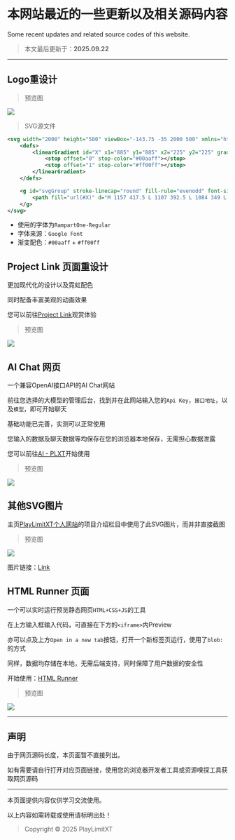 # 本网站最近的一些更新以及相关源码内容
Some recent updates and related source codes of this website.
> 本文最后更新于：**2025.09.22**

----

## Logo重设计

> 预览图

![](resources/1.png)

> SVG源文件

```svg
<svg width="2000" height="500" viewBox="-143.75 -35 2000 500" xmlns="http://www.w3.org/2000/svg">
    <defs>
        <linearGradient id="X" x1="885" y1="885" x2="225" y2="225" gradientUnits="userSpaceOnUse">
            <stop offset="0" stop-color="#00aaff"></stop>
            <stop offset="1" stop-color="#ff00ff"></stop>
        </linearGradient>
    </defs>

    <g id="svgGroup" stroke-linecap="round" fill-rule="evenodd" font-size="9pt" stroke="#000000" stroke-width="0.25mm" fill="#000000" style="stroke:#000000;stroke-width:0.25mm;fill:#000000">
        <path fill="url(#X)" d="M 1157 417.5 L 1107 392.5 L 1084 349 L 1051 421.5 L 955 430 L 905 405 L 1005 197 L 915.5 23.5 L 1013 15 L 1063 40 L 1073.5 60 L 1094 12.5 L 1190.5 4 L 1240.5 29 L 1155 211.5 L 1258.5 409 L 1157 417.5 Z M 1099.5 187 L 1182 10 L 1097 17.5 L 1058 109.5 L 1010 20.5 L 923 28 L 1010.5 196.5 L 913.5 399 L 997.5 392 L 1051.5 274 L 1110 387.5 L 1200 379.5 L 1099.5 187 Z M 1545 420 L 1495 395.5 L 1495 128.5 L 1463.5 131 L 1413.5 106 L 1413.5 22 L 1662.5 0 L 1712.5 25 L 1712.5 109 L 1631 116 L 1631 412 L 1545 420 Z M 50 427 L 0 402 L 0 22 L 129.5 10.5 Q 132.5 10 135.25 10 L 141 10 Q 161 10 179.5 16 A 321.744 321.744 0 0 1 203.406 24.867 A 402.715 402.715 0 0 1 218.5 31.5 A 168.557 168.557 0 0 1 242.783 44.576 Q 257.284 54.068 268.019 65.952 A 113.745 113.745 0 0 1 277 77.25 Q 292.078 98.925 295.789 130.404 A 184.572 184.572 0 0 1 297 152 A 215.153 215.153 0 0 1 295.242 180.103 Q 290.444 216.51 272.548 242.275 A 116.136 116.136 0 0 1 265 252 A 116.615 116.615 0 0 1 205.596 288.816 A 154.939 154.939 0 0 1 178 293.5 L 136 297 L 136 419.5 L 50 427 Z M 555 425.5 L 505 400.5 L 505 20.5 L 590.5 13 L 640.5 38 L 640.5 304.5 L 710.5 298.5 L 760.5 323.5 L 760.5 408 L 555 425.5 Z M 1576 86.5 L 1657.5 79.5 L 1657.5 5.5 L 1418.5 26.5 L 1418.5 100.5 L 1500 93.5 L 1500 390 L 1576 383.5 L 1576 86.5 Z M 705.5 304 L 585.5 314.5 L 585.5 18.5 L 510 25 L 510 395.5 L 705.5 378.5 L 705.5 304 Z M 81 267.5 L 127.5 263.5 A 150.392 150.392 0 0 0 155.407 258.6 Q 189.459 249.085 211.5 223.25 A 117.953 117.953 0 0 0 232.878 185.77 Q 241.43 161.691 241.964 131.107 A 235.046 235.046 0 0 0 242 127 Q 242 93.5 230 68.5 A 95.404 95.404 0 0 0 206.847 37.579 A 92.616 92.616 0 0 0 195.75 29.25 A 88.265 88.265 0 0 0 164.434 17.025 A 119.027 119.027 0 0 0 142 15 L 136 15 Q 133 15 130 15.5 L 5 26.5 L 5 397 L 81 390.5 L 81 267.5 Z M 81 196 L 81 92 L 115 89 A 26.551 26.551 0 0 0 118.75 88.75 Q 120.5 88.5 122 88.5 Q 140.5 88.5 151.25 99.25 Q 162 110 162 136.5 A 87.807 87.807 0 0 1 160.615 152.681 Q 157.676 168.324 148.5 177.5 Q 135 191 115 193 L 81 196 Z M 136 121.5 L 136 181.5 Q 146 174.5 151.5 164 A 45.829 45.829 0 0 0 155.792 151.009 A 80.122 80.122 0 0 0 157 136.5 A 101.069 101.069 0 0 0 156.551 126.361 A 45.586 45.586 0 0 0 155.5 120 L 136 121.5 Z"/>
    </g>
</svg>
```

- 使用的字体为`RampartOne-Regular`
- 字体来源：`Google Font`
- 渐变配色：`#00aaff` + `#ff00ff`

## Project Link 页面重设计

更加现代化的设计以及霓虹配色

同时配备丰富美观的动画效果

您可以前往[Project Link](https://playlimitxt.github.io/Link.html)观赏体验

> 预览图

![](resources/2.png)

## AI Chat 网页

一个兼容OpenAI接口API的AI Chat网站

前往您选择的大模型的管理后台，找到并在此网站输入您的`Api Key`，`接口地址`，以及`模型`，即可开始聊天

基础功能已完善，实测可以正常使用

您输入的数据及聊天数据等均保存在您的浏览器本地保存，无需担心数据泄露

您可以前往[AI - PLXT](https://playlimitxt.github.io/Project/AI/index.html)开始使用

> 预览图

![](resources/3.png)

## 其他SVG图片

主页[PlayLimitXT个人网站](https://playlimitxt.github.io/)的项目介绍栏目中使用了此SVG图片，而并非直接截图

> 预览图

![](resources/4.png)

图片链接：[Link](https://playlimitxt.github.io/images/gallery/1.svg)

## HTML Runner 页面

一个可以实时运行预览静态网页`HTML+CSS+JS`的工具

在上方输入框输入代码，可直接在下方的`<iframe>`内Preview

亦可以点及上方`Open in a new tab`按钮，打开一个新标签页运行，使用了`blob:`的方式

同样，数据均存储在本地，无需后端支持，同时保障了用户数据的安全性

开始使用：[HTML Runner](https://playlimitxt.github.io/Project/HTML_Runner/index.html)

> 预览图

![](resources/5.png)

----

## 声明

由于网页源码长度，本页面暂不直接列出。

如有需要请自行打开对应页面链接，使用您的浏览器开发者工具或资源嗅探工具获取网页源码

----

本页面提供内容仅供学习交流使用。

以上内容如需转载或使用请标明出处！

> Copyright © 2025 PlayLimitXT

